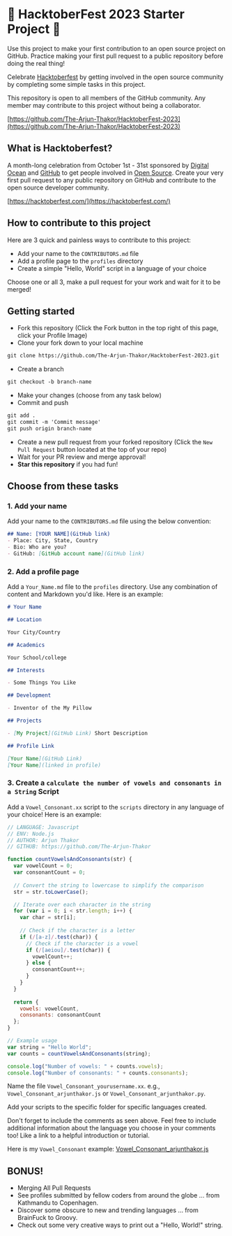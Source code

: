 # 🌱 HacktoberFest 2023 Starter Project 🌱
 
Use this project to make your first contribution to an open source project on GitHub. Practice making your first pull request to a public repository before doing the real thing!

Celebrate [Hacktoberfest](https://hacktoberfest.digitalocean.com/) by getting involved in the open source community by completing some simple tasks in this project.

This repository is open to all members of the GitHub community. Any member may contribute to this project without being a collaborator.

[https://github.com/The-Arjun-Thakor/HacktoberFest-2023](https://github.com/The-Arjun-Thakor/HacktoberFest-2023)

## What is Hacktoberfest?
A month-long celebration from October 1st - 31st sponsored by [Digital Ocean](https://hacktoberfest.com/) and [GitHub](https://dev.to/this-is-learning/hacktoberfest-2023-is-almost-there-get-ready-4ifb) to get people involved in [Open Source](https://github.com/open-source). Create your very first pull request to any public repository on GitHub and contribute to the open source developer community.

[https://hacktoberfest.com/](https://hacktoberfest.com/)

## How to contribute to this project
Here are 3 quick and painless ways to contribute to this project:

* Add your name to the `CONTRIBUTORS.md` file
* Add a profile page to the `profiles` directory
* Create a simple "Hello, World" script in a language of your choice

Choose one or all 3, make a pull request for your work and wait for it to be merged!

## Getting started
* Fork this repository (Click the Fork button in the top right of this page, click your Profile Image)
* Clone your fork down to your local machine

```markdown
git clone https://github.com/The-Arjun-Thakor/HacktoberFest-2023.git
```

* Create a branch

```markdown
git checkout -b branch-name
```

* Make your changes (choose from any task below)
* Commit and push

```markdown
git add .
git commit -m 'Commit message'
git push origin branch-name
```

* Create a new pull request from your forked repository (Click the `New Pull Request` button located at the top of your repo)
* Wait for your PR review and merge approval!
* __Star this repository__ if you had fun!

## Choose from these tasks
### 1. Add your name
Add your name to the `CONTRIBUTORS.md` file using the below convention:

```markdown
## Name: [YOUR NAME](GitHub link)
- Place: City, State, Country
- Bio: Who are you?
- GitHub: [GitHub account name](GitHub link)
```

### 2. Add a profile page
Add a `Your_Name.md` file to the `profiles` directory. Use any combination of content and Markdown you'd like. Here is an example:

```markdown
# Your Name

## Location

Your City/Country

## Academics

Your School/college

## Interests

- Some Things You Like

## Development

- Inventor of the My Pillow

## Projects

- [My Project](GitHub Link) Short Description

## Profile Link

[Your Name](GitHub Link)
[Your Name](linked in profile)
```

### 3. Create a `calculate the number of vowels and consonants in a String` Script
Add a `Vowel_Consonant.xx` script to the `scripts` directory in any language of your choice! Here is an example:

```Javascript
// LANGUAGE: Javascript
// ENV: Node.js
// AUTHOR: Arjun Thakor
// GITHUB: https://github.com/The-Arjun-Thakor

function countVowelsAndConsonants(str) {
  var vowelCount = 0;
  var consonantCount = 0;
  
  // Convert the string to lowercase to simplify the comparison
  str = str.toLowerCase();

  // Iterate over each character in the string
  for (var i = 0; i < str.length; i++) {
    var char = str[i];
    
    // Check if the character is a letter
    if (/[a-z]/.test(char)) {
      // Check if the character is a vowel
      if (/[aeiou]/.test(char)) {
        vowelCount++;
      } else {
        consonantCount++;
      }
    }
  }
  
  return {
    vowels: vowelCount,
    consonants: consonantCount
  };
}

// Example usage
var string = "Hello World";
var counts = countVowelsAndConsonants(string);

console.log("Number of vowels: " + counts.vowels);
console.log("Number of consonants: " + counts.consonants);

```

Name the file `Vowel_Consonant_yourusername.xx`. e.g., `Vowel_Consonant_arjunthakor.js` or `Vowel_Consonant_arjunthakor.py`.

Add your scripts to the specific folder for specific languages created. 

Don't forget to include the comments as seen above. Feel free to include additional information about the language you choose in your comments too! Like a link to a helpful introduction or tutorial. 

Here is my `Vowel_Consonant` example: [Vowel_Consonant_arjunthakor.js](https://github.com/The-Arjun-Thakor/hacktoberFest-2023/scripts/Vowel_Consonant_arjunthakor.js)

## BONUS!
* Merging All Pull Requests
* See profiles submitted by fellow coders from around the globe ... from Kathmandu to Copenhagen.
* Discover some obscure to new and trending languages ... from BrainFuck to Groovy.
* Check out some very creative ways to print out a "Hello, World!" string.


